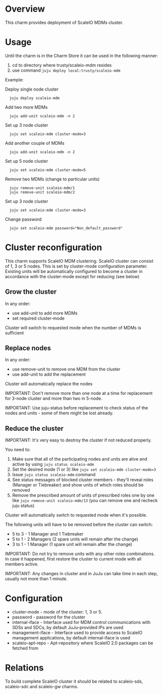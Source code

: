 # Overview

This charm provides deployment of ScaleIO MDMs cluster.

# Usage

Until the charm is in the Charm Store it can be used in the following manner:

1. cd to directory where trusty/scaleio-mdm resides
2. use command ```juju deploy local:trusty/scaleio-mdm```

Example:

  Deploy single node cluster
  ```
	juju deploy scaleio-mdm
  ```
  
  Add two more MDMs
  ```
    juju add-unit scaleio-mdm -n 2
  ```
  
  Set up 3 node cluster
  ```
	juju set scaleio-mdm cluster-mode=3
  ```
  
  Add another couple of MDMs
  ```
    juju add-unit scaleio-mdm -n 2
  ```
  
  Set up 5 node cluster
  ```
	juju set scaleio-mdm cluster-mode=5
  ```
  
  Remove two MDMs (change to particular units)
  ```
	juju remove-unit scaleio-mdm/1
	juju remove-unit scaleio-mdm/2
  ```

  Set up 3 node cluster
  ```
	juju set scaleio-mdm cluster-mode=3
  ```

  Change password
  ```
    juju set scaleio-mdm password="Non_default_password"  
  ```
# Cluster reconfiguration

This charm supports ScaleIO MDM clustering.
ScaleIO cluster can consist of 1, 3 or 5 nodes. This is set by cluster-mode configuration parameter.
Existing units will be automatically configured to become a cluster in accordance with the cluster-mode except for reducing (see below)

## Grow the cluster

In any order:
* use add-unit to add more MDMs
* set required cluster-mode

Cluster will switch to requested mode when the number of MDMs is sufficient

## Replace nodes

In any order:
* use remove-unit to remove one MDM from the cluster
* use add-unit to add the replacement

Cluster will automatically replace the nodes

IMPORTANT: Don't remove more than one node at a time for replacement for 3-node cluster and more than two in 5-node.

IMPORTANT: Use juju-status before replacement to check status of the nodes and units - some of them might be lost already.

## Reduce the cluster

IMPORTANT: It's very easy to destroy the cluster if not reduced properly.

You need to:

1. Make sure that all of the participating nodes and units are alive and active by using ```juju status scaleio-mdm```
2. Set the desired mode (1 or 3) like ```juju set scaleio-mdm cluster-mode=3```
3. Issue ```juju status scaleio-mdm``` command
4. See status messages of blocked cluster members - they'll reveal roles (Manager or Tiebreaker) and show units of which roles should be removed
5. Remove the prescribed amount of units of prescribed roles one by one like ```juju remove-unit scaleio-mdm/13``` (you can remove one and recheck juju status)

Cluster will automatically switch to requested mode when it's possible.

The following units will have to be removed before the cluster can switch:
* 5 to 3 - 1 Manager and 1 Tiebreaker
* 5 to 1 - 2 Managers (2 spare units will remain after the change)
* 3 to 1 - 1 Manager (1 spare unit will remain after the change)

IMPORTANT: Do not try to remove units with any other roles combinations. In case it happened, first restore the cluster to current mode with all members active.

IMPORTANT: Any changes in cluster and in JuJu can take time in each step, usually not more than 1 minute.

# Configuration

* cluster-mode - mode of the cluster: 1, 3 or 5.
* password - password for the cluster
* internal-iface - Interface used for MDM control communications with SDSs and SDCs, by default JuJu-provided IPs are used
* management-iface - Interface used to provide access to ScaleIO management applications, by default internal-iface is used
* scaleio-apt-repo - Apt-repository where ScaleIO 2.0 packages can be fetched from

# Relations

To build complete ScaleIO cluster it should be related to scaleio-sds, scaleio-sdc and scaleio-gw charms.

